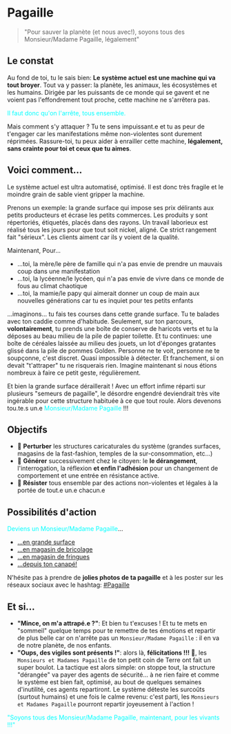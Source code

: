 # Pagaille

> "Pour sauver la planète (et nous avec!), soyons tous des Monsieur/Madame Pagaille, légalement"

## Le constat

Au fond de toi, tu le sais bien: **Le système actuel est une machine qui va tout broyer**. Tout va y passer: la planète, les animaux, les écosystèmes et les humains.
Dirigée par les puissants de ce monde qui se gavent et ne voient pas l'effondrement tout proche, cette machine ne s'arrêtera pas.

<span style="color:cyan">Il faut donc qu'on l'arrête, tous ensemble.</span>

Mais comment s'y attaquer ? Tu te sens impuissant.e et tu as peur de t'engager car les manifestations même non-violentes sont durement réprimées. Rassure-toi, tu peux aider à enrailler cette machine, **légalement, sans crainte pour toi et ceux que tu aimes**.

## Voici comment...

Le système actuel est ultra automatisé, optimisé. Il est donc très fragile et le moindre grain de sable vient gripper la machine.

Prenons un exemple: la grande surface qui impose ses prix délirants aux petits producteurs et écrase les petits commerces. Les produits y sont répertoriés, étiquetés, placés dans des rayons. Un travail laborieux est réalisé tous les jours pour que tout soit nickel, aligné. Ce strict rangement fait "sérieux". Les clients aiment car ils y voient de la qualité.

Maintenant, Pour...
 - ...toi, la mère/le père de famille qui n'a pas envie de prendre un mauvais coup dans une manifestation
 - ...toi, la lycéenne/le lycéen, qui n'a pas envie de vivre dans ce monde de fous au climat chaotique
 - ...toi, la mamie/le papy qui aimerait donner un coup de main aux nouvelles générations car tu es inquiet pour tes petits enfants
  
...imaginons... tu fais tes courses dans cette grande surface. Tu te balades avec ton caddie comme d'habitude. Seulement, sur ton parcours, **volontairement**, tu prends une boîte de conserve de haricots verts et tu la déposes au beau milieu de la pile de papier toilette. Et tu continues: une boîte de céréales laissée au milieu des jouets, un lot d'éponges gratantes glissé dans la pile de pommes Golden.
Personne ne te voit, personne ne te soupçonne, c'est discret. Quasi impossible à détecter. Et franchement, si on devait "t'attraper" tu ne risquerais rien. 
Imagine maintenant si nous étions nombreux à faire ce petit geste, régulièrement.

Et bien la grande surface déraillerait ! Avec un effort infime réparti sur plusieurs "semeurs de pagaille", le désordre engendré deviendrait très vite ingérable pour cette structure habituée à ce que tout roule. Alors devenons tou.te.s un.e <span style="color:cyan">Monsieur/Madame Pagaille</span> !!! 

## Objectifs

- :dart: **Perturber** les structures caricaturales du système (grandes surfaces, magasins de la fast-fashion, temples de la sur-consommation, etc...)
- :dart: **Générer** successivement chez le citoyen: le **le dérangement**, l'interrogation, la réflexion **et enfin l'adhésion** pour un changement de comportement et une entrée en résistance active.
- :dart: **Résister** tous ensemble par des actions non-violentes et légales à la portée de tout.e un.e chacun.e

## Possibilités d'action

<span style="color:cyan">Deviens un Monsieur/Madame Pagaille</span>...

- [...en grande surface](GRANDE_SURFACE.md)
- [...en magasin de bricolage](MAGASIN_BRICOLAGE.md)
- [...en magasin de fringues](MAGASIN_FRINGUES.md)
- [...depuis ton canapé!](MAGASIN_EN_LIGNE.md)

N'hésite pas à prendre de **jolies photos de ta pagaille** et à les poster sur les réseaux sociaux avec le hashtag: [#Pagaille](https://twitter.com/search?q=%23pagaille&src=typed_query)

## Et si...

- **"Mince, on m'a attrapé.e ?"**: Et bien tu t'excuses ! Et tu te mets en "sommeil" quelque temps pour te remettre de tes émotions et repartir de plus belle car on n'arrête pas un `Monsieur/Madame Pagaille` : il en va de notre planète, de nos enfants.
- **"Oups, des vigiles sont présents !"**: alors là, **félicitations !!!** :tada:, les `Monsieurs et Madames Pagaille` de ton petit coin de Terre ont fait un super boulot. La tactique est alors simple: on stoppe tout, la structure "dérangée" va payer des agents de sécurité... à ne rien faire et comme le système est bien fait, optimisé, au bout de quelques semaines d'inutilité, ces agents repartiront. Le système déteste les surcoûts (surtout humains) et une fois le calme revenu: c'est parti, les `Monsieurs et Madames Pagaille` pourront repartir joyeusement à l'action !

<span style="color:cyan">"Soyons tous des Monsieur/Madame Pagaille, maintenant, pour les vivants !!!"</span>